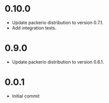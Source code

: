 # 0.10.0

* Update packerio distribution to version 0.7.1.
* Add integration tests.

# 0.9.0

* Update packerio distribution to version 0.6.1.

# 0.0.1

* Initial commit


<!-- vim: set nofen ts=4 sw=4 et: -->

